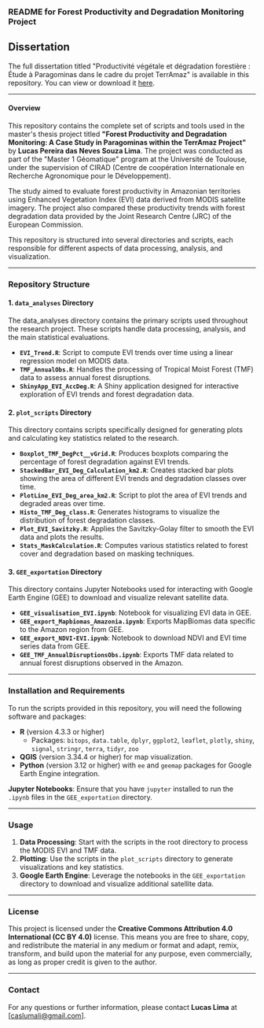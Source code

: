### README for Forest Productivity and Degradation Monitoring Project

## Dissertation

The full dissertation titled "Productivité végétale et dégradation forestière : Étude à Paragominas dans le cadre du projet TerrAmaz" is available in this repository. You can view or download it [here](./UE801_Rapport_LucasLima.pdf).


---

#### Overview

This repository contains the complete set of scripts and tools used in the master's thesis project titled **"Forest Productivity and Degradation Monitoring: A Case Study in Paragominas within the TerrAmaz Project"** by **Lucas Pereira das Neves Souza Lima**. The project was conducted as part of the "Master 1 Géomatique" program at the Université de Toulouse, under the supervision of CIRAD (Centre de coopération Internationale en Recherche Agronomique pour le Développement).

The study aimed to evaluate forest productivity in Amazonian territories using Enhanced Vegetation Index (EVI) data derived from MODIS satellite imagery. The project also compared these productivity trends with forest degradation data provided by the Joint Research Centre (JRC) of the European Commission.

This repository is structured into several directories and scripts, each responsible for different aspects of data processing, analysis, and visualization.

---

### Repository Structure

#### 1. **`data_analyses` Directory**

The data_analyses directory contains the primary scripts used throughout the research project. These scripts handle data processing, analysis, and the main statistical evaluations.

- **`EVI_Trend.R`**: Script to compute EVI trends over time using a linear regression model on MODIS data.
- **`TMF_AnnualObs.R`**: Handles the processing of Tropical Moist Forest (TMF) data to assess annual forest disruptions.
- **`ShinyApp_EVI_AccDeg.R`**: A Shiny application designed for interactive exploration of EVI trends and forest degradation data.

#### 2. **`plot_scripts` Directory**

This directory contains scripts specifically designed for generating plots and calculating key statistics related to the research.

- **`Boxplot_TMF_DegPct__vGrid.R`**: Produces boxplots comparing the percentage of forest degradation against EVI trends.
- **`StackedBar_EVI_Deg_Calculation_km2.R`**: Creates stacked bar plots showing the area of different EVI trends and degradation classes over time.
- **`PlotLine_EVI_Deg_area_km2.R`**: Script to plot the area of EVI trends and degraded areas over time.
- **`Histo_TMF_Deg_class.R`**: Generates histograms to visualize the distribution of forest degradation classes.
- **`Plot_EVI_Savitzky.R`**: Applies the Savitzky-Golay filter to smooth the EVI data and plots the results.
- **`Stats_MaskCalculation.R`**: Computes various statistics related to forest cover and degradation based on masking techniques.

#### 3. **`GEE_exportation` Directory**

This directory contains Jupyter Notebooks used for interacting with Google Earth Engine (GEE) to download and visualize relevant satellite data.

- **`GEE_visualisation_EVI.ipynb`**: Notebook for visualizing EVI data in GEE.
- **`GEE_export_Mapbiomas_Amazonia.ipynb`**: Exports MapBiomas data specific to the Amazon region from GEE.
- **`GEE_export_NDVI-EVI.ipynb`**: Notebook to download NDVI and EVI time series data from GEE.
- **`GEE_TMF_AnnualDisruptionsObs.ipynb`**: Exports TMF data related to annual forest disruptions observed in the Amazon.

---

### Installation and Requirements

To run the scripts provided in this repository, you will need the following software and packages:

- **R** (version 4.3.3 or higher)
  - Packages: `bitops`, `data.table`, `dplyr`, `ggplot2`, `leaflet`, `plotly`, `shiny`, `signal`, `stringr`, `terra`, `tidyr`, `zoo`
- **QGIS** (version 3.34.4 or higher) for map visualization.
- **Python** (version 3.12 or higher) with `ee` and `geemap` packages for Google Earth Engine integration.

**Jupyter Notebooks**: Ensure that you have `jupyter` installed to run the `.ipynb` files in the `GEE_exportation` directory.

---

### Usage

1. **Data Processing**: Start with the scripts in the root directory to process the MODIS EVI and TMF data.
2. **Plotting**: Use the scripts in the `plot_scripts` directory to generate visualizations and key statistics.
3. **Google Earth Engine**: Leverage the notebooks in the `GEE_exportation` directory to download and visualize additional satellite data.

---

### License

This project is licensed under the **Creative Commons Attribution 4.0 International (CC BY 4.0)** license. This means you are free to share, copy, and redistribute the material in any medium or format and adapt, remix, transform, and build upon the material for any purpose, even commercially, as long as proper credit is given to the author.

---

### Contact

For any questions or further information, please contact **Lucas Lima** at [caslumali@gmail.com].

